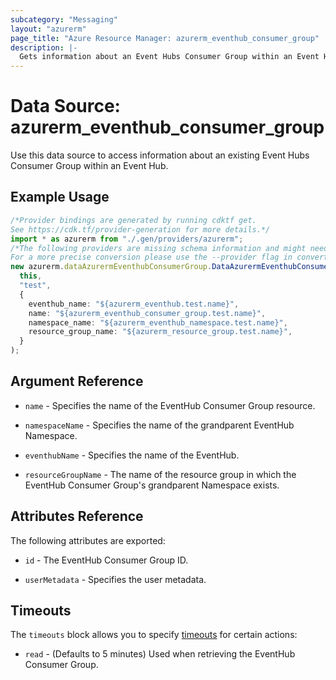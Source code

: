 ```yaml
---
subcategory: "Messaging"
layout: "azurerm"
page_title: "Azure Resource Manager: azurerm_eventhub_consumer_group"
description: |-
  Gets information about an Event Hubs Consumer Group within an Event Hub.
---
```


# Data Source: azurerm\_eventhub\_consumer\_group

Use this data source to access information about an existing Event Hubs Consumer Group within an Event Hub.

## Example Usage

```typescript
/*Provider bindings are generated by running cdktf get.
See https://cdk.tf/provider-generation for more details.*/
import * as azurerm from "./.gen/providers/azurerm";
/*The following providers are missing schema information and might need manual adjustments to synthesize correctly: azurerm.
For a more precise conversion please use the --provider flag in convert.*/
new azurerm.dataAzurermEventhubConsumerGroup.DataAzurermEventhubConsumerGroup(
  this,
  "test",
  {
    eventhub_name: "${azurerm_eventhub.test.name}",
    name: "${azurerm_eventhub_consumer_group.test.name}",
    namespace_name: "${azurerm_eventhub_namespace.test.name}",
    resource_group_name: "${azurerm_resource_group.test.name}",
  }
);

```

## Argument Reference

*   `name` - Specifies the name of the EventHub Consumer Group resource.

*   `namespaceName` - Specifies the name of the grandparent EventHub Namespace.

*   `eventhubName` - Specifies the name of the EventHub.

*   `resourceGroupName` - The name of the resource group in which the EventHub Consumer Group's grandparent Namespace exists.

## Attributes Reference

The following attributes are exported:

*   `id` - The EventHub Consumer Group ID.

*   `userMetadata` - Specifies the user metadata.

## Timeouts

The `timeouts` block allows you to specify [timeouts](https://www.terraform.io/language/resources/syntax#operation-timeouts) for certain actions:

* `read` - (Defaults to 5 minutes) Used when retrieving the EventHub Consumer Group.
